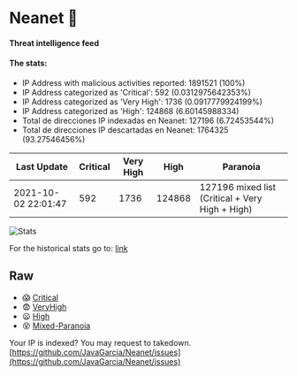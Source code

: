 # Neanet :hocho:
#### Threat intelligence feed
#### The stats:

- IP Address with malicious activities reported: 1891521 (100%)
- IP Address categorized as 'Critical':  592 (0.0312975642353%)
- IP Address categorized as 'Very High':  1736 (0.0917779924199%)
- IP Address categorized as 'High':  124868 (6.60145988334)
- Total de direcciones IP indexadas en Neanet:  127196 (6.72453544%)
- Total de direcciones IP descartadas en Neanet:  1764325 (93.27546456%)

| Last Update | Critical | Very High | High | Paranoia |
| --- | --- | --- | --- | --- |
| 2021-10-02 22:01:47 | 592 | 1736 | 124868 | 127196 mixed list (Critical + Very High + High)|

![Stats](https://docs.google.com/spreadsheets/d/e/2PACX-1vSnaNMIXVabIpDJjufMlzH7poXnshF3mgd8Is1g9ytUEzVsP5my4Trn8f-xkoLLQ38xpL3HtmUexLo6/pubchart?oid=501124687&format=image)

For the historical stats go to: [link](/stats.csv)
## Raw
- :scream: [Critical](https://raw.githubusercontent.com/JavaGarcia/Neanet/master/blacklists/neanet_critical.txt)
- :fearful: [VeryHigh](https://raw.githubusercontent.com/JavaGarcia/Neanet/master/blacklists/neanet_veryHigh.txtt)
- :frowning: [High](https://raw.githubusercontent.com/JavaGarcia/Neanet/master/blacklists/neanet_high.txt)
- :dizzy_face: [Mixed-Paranoia](https://raw.githubusercontent.com/JavaGarcia/Neanet/master/blacklists/neanet_all.txt)


Your IP is indexed? You may request to takedown. [https://github.com/JavaGarcia/Neanet/issues](https://github.com/JavaGarcia/Neanet/issues)




































































































































































































































































































































































































































































































































































































































































































































































































































































































































































































































































































































































































































































































































































































































































































































































































































































































































































































































































































































































































































































































































































































































































































































































































































































































































































































































































































































































































































































































































































































































































































































































































































































































































































































































































































































































































































































































































































































































































































































































































































































































































































































































































































































































































































































































































































































































































































































































































































































































































































































































































































































































































































































































































































































































































































































































































































































































































































































































































































































































































































































































































































































































































































































































































































































































































































































































































































































































































































































































































































































































































































































































































































































































































































































































































































































































































































































































































































































































































































































































































































































































































































































































































































































































































































































































































































































































































































































































































































































































































































































































































































































































































































































































































































































